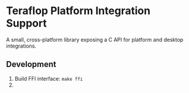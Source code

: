 # Teraflop Platform Integration Support

A small, cross-platform library exposing a C API for platform and desktop integrations.

## Development

1. Build FFI interface: `make ffi`
2.
